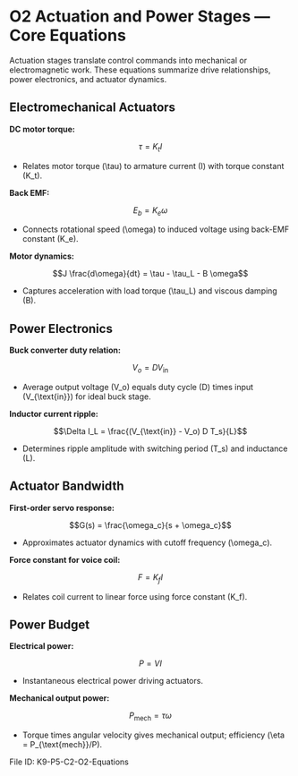 # O2 Actuation and Power Stages — Core Equations

Actuation stages translate control commands into mechanical or electromagnetic work. These equations summarize drive relationships, power electronics, and actuator dynamics.

## Electromechanical Actuators
**DC motor torque:**

$$\tau = K_t I$$

- Relates motor torque \(\tau\) to armature current \(I\) with torque constant \(K_t\).

**Back EMF:**

$$E_b = K_e \omega$$

- Connects rotational speed \(\omega\) to induced voltage using back-EMF constant \(K_e\).

**Motor dynamics:**

$$J \frac{d\omega}{dt} = \tau - \tau_L - B \omega$$

- Captures acceleration with load torque \(\tau_L\) and viscous damping \(B\).

## Power Electronics
**Buck converter duty relation:**

$$V_o = D V_{\text{in}}$$

- Average output voltage \(V_o\) equals duty cycle \(D\) times input \(V_{\text{in}}\) for ideal buck stage.

**Inductor current ripple:**

$$\Delta I_L = \frac{(V_{\text{in}} - V_o) D T_s}{L}$$

- Determines ripple amplitude with switching period \(T_s\) and inductance \(L\).

## Actuator Bandwidth
**First-order servo response:**

$$G(s) = \frac{\omega_c}{s + \omega_c}$$

- Approximates actuator dynamics with cutoff frequency \(\omega_c\).

**Force constant for voice coil:**

$$F = K_f I$$

- Relates coil current to linear force using force constant \(K_f\).

## Power Budget
**Electrical power:**

$$P = V I$$

- Instantaneous electrical power driving actuators.

**Mechanical output power:**

$$P_{\text{mech}} = \tau \omega$$

- Torque times angular velocity gives mechanical output; efficiency \(\eta = P_{\text{mech}}/P\).

File ID: K9-P5-C2-O2-Equations
